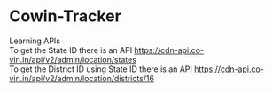 # Cowin-Tracker
Learning APIs    
To get the State ID there is an API    https://cdn-api.co-vin.in/api/v2/admin/location/states  
To get the District ID using State ID there is an API    https://cdn-api.co-vin.in/api/v2/admin/location/districts/16




